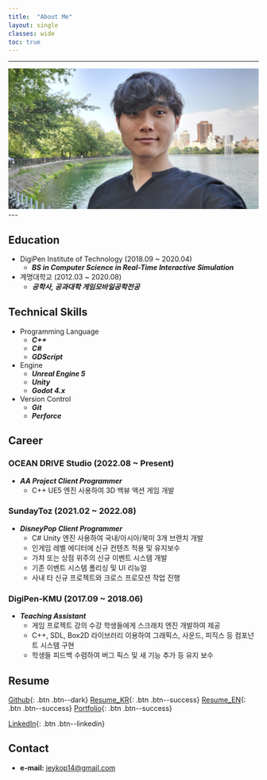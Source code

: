 ```yaml
---
title:  "About Me"
layout: single
classes: wide
toc: true
---
```

  
---
<div style="text-align:center">
    <a href="/assets/profile/face.png"><img src="/assets/profile/face.jpg"></a>
</div>
---
<!-- <div style="text-align: justify"> 
안녕하세요!  <br>
DigiPen Institute of Technology를 졸업하고 Real-Time Interactive Simulation을 전공했습니다.  <br>
C++를 주로 사용하며, Python, Unity Engine에서 쓰이는 C# 사용 경험도 있습니다.
대학교 팀 프로젝트에서 주로 맡은 역할은 엔진 프로그래머, 게임플레이 프로그래머였고
이따금 그래픽스 프로그래머 포지션을 담당해 OpenGL과 GLSL을 사용한 경험도 있습니다.<br>
다년 간의 팀 프로젝트 경험으로 효율적인 협업과 프로젝트의 주기를 이해하며
게임 개발을 공부하며 CS 전반에 걸친 지식을 갖고 있다고 자부합니다!
</div> -->
  
## Education
* DigiPen Institute of Technology (2018.09 ~ 2020.04)
    - ***BS in Computer Science in Real-Time Interactive Simulation***
* 계명대학교 (2012.03 ~ 2020.08)
    - ***공학사, 공과대학 게임모바일공학전공***

## Technical Skills
* Programming Language
    - ***C++***
    - ***C#***
    - ***GDScript***
* Engine
    - ***Unreal Engine 5***
    - ***Unity***
    - ***Godot 4.x***
* Version Control
    - ***Git***
    - ***Perforce***

## Career
### OCEAN DRIVE Studio (2022.08 ~ Present)
* ***AA Project Client Programmer***
    * C++ UE5 엔진 사용하여 3D 백뷰 액션 게임 개발

### SundayToz (2021.02 ~ 2022.08)
* ***DisneyPop Client Programmer***
    * C# Unity 엔진 사용하여 국내/아시아/북미 3개 브랜치 개발
    * 인게임 레벨 에디터에 신규 컨텐츠 적용 및 유지보수
    * 가챠 또는 상점 위주의 신규 이벤트 시스템 개발
    * 기존 이벤트 시스템 폴리싱 및 UI 리뉴얼
    * 사내 타 신규 프로젝트와 크로스 프로모션 작업 진행

### DigiPen-KMU (2017.09 ~ 2018.06)
* ***Teaching Assistant***
    * 게임 프로젝트 강의 수강 학생들에게 스크래치 엔진 개발하여 제공
    * C++, SDL, Box2D 라이브러리 이용하여 그래픽스, 사운드, 피직스 등 컴포넌트 시스템 구현
    * 학생들 피드백 수렴하여 버그 픽스 및 새 기능 추가 등 유지 보수

## Resume
[Github](#https://github.com/jaykop/){: .btn .btn--dark}
[Resume_KR](https://jaykop.github.io/download/JuyongJeong_Resume_kr.pdf){: .btn .btn--success}
[Resume_EN](https://jaykop.github.io/download/JuyongJeong_Resume_en.pdf){: .btn .btn--success}
[Portfolio](https://jaykop.github.io/download/JuyongJeong_Portfolio.pdf){: .btn .btn--success}
<!-- [Facebook](#https://www.facebook.com/jaykop.jy/){: .btn .btn--facebook}-->
[LinkedIn](#https://www.linkedin.com/in/juyong-jeong/){: .btn .btn--linkedin}

## Contact
* **e-mail:** jeykop14@gmail.com  
  
